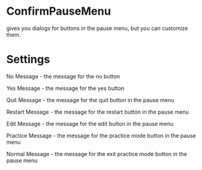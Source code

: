 # ConfirmPauseMenu
gives you dialogs for buttons in the pause menu, but you can customize them.

# Settings
No Message - the message for the no button  

Yes Message - the message for the yes button  

Quit Message - the message for the quit button in the pause menu  

Restart Message - the message for the restart button in the pause menu  

Edit Message - the message for the edit button in the pause menu  

Practice Message - the message for the practice mode button in the pause menu  

Normal Message - the message for the exit practice mode button in the pause menu  

